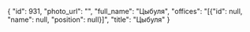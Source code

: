 {
    "id": 931,
    "photo_url": "",
    "full_name": "Цыбуля",
    "offices": "[{\"id\": null, \"name\": null, \"position\": null}]",
    "title": "Цыбуля"
}